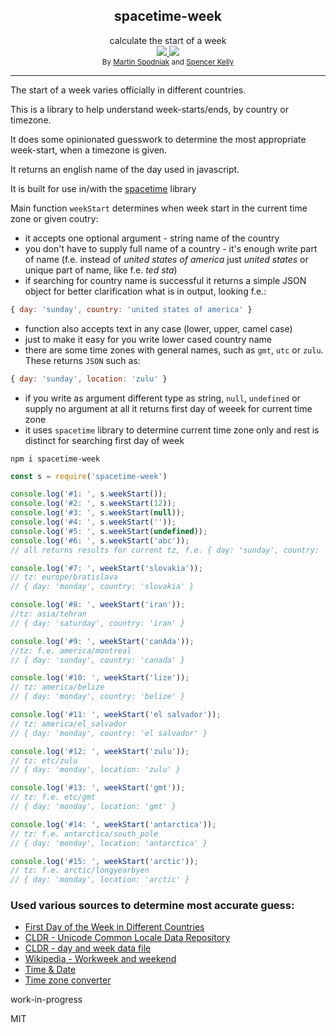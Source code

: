 <div align="center">
  <div>
    <h2>spacetime-week</h2>
  </div>
  <div>
    calculate the start of a week
  </div>
  <a href="https://npmjs.org/package/spacetime-week">
    <img src="https://img.shields.io/npm/v/spacetime-week.svg?style=flat-square" />
  </a>
  <a href="https://unpkg.com/spacetime/builds/spacetime-week.min.js">
    <img src="https://badge-size.herokuapp.com/spencermountain/spacetime-week/master/builds/spacetime-week.min.js" />
  </a>
  <div>
    <sup>
      By <a href="https://github.com/MartinSpd">Martin Spodniak</a> and <a href="https://github.com/spencermountain">Spencer Kelly</a>
    </sup>
  </div>
  <hr/>
</div>

The start of a week varies officially in different countries.

This is a library to help understand week-starts/ends, by country or timezone.

It does some opinionated guesswork to determine the most appropriate week-start, when a timezone is given.

It returns an english name of the day used in javascript.

It is built for use in/with the [spacetime](https://github.com/spencermountain/spacetime) library

Main function `weekStart` determines when week start in the current time zone or given coutry:
- it accepts one optional argument - string name of the country
- you don't have to supply full name of a country - it's enough write part of name (f.e. instead of *united states of america* just *united states* or unique part of name, like f.e. *ted sta*)
- if searching for country name is successful it returns a simple JSON object for better clarification what is in output, looking f.e.:
```js
{ day: 'sunday', country: 'united states of america' }
```
- function also accepts text in any case (lower, upper, camel case)
- just to make it easy for you write lower cased country name
- there are some time zones with general names, such as `gmt`, `utc` or `zulu`. These returns `JSON` such as:
```js
{ day: 'sunday', location: 'zulu' }
```
- if you write as argument different type as string, `null`, `undefined` or supply no argument at all it returns first day of weeek for current time zone
- it uses `spacetime` library to determine current time zone only and rest is distinct for searching first day of week

`npm i spacetime-week`

```js
const s = require('spacetime-week')

console.log('#1: ', s.weekStart());
console.log('#2: ', s.weekStart(12));
console.log('#3: ', s.weekStart(null));
console.log('#4: ', s.weekStart(''));
console.log('#5: ', s.weekStart(undefined));
console.log('#6: ', s.weekStart('abc'));
// all returns results for current tz, f.e. { day: 'sunday', country: 'canada' }

console.log('#7: ', weekStart('slovakia'));
// tz: europe/bratislava
// { day: 'monday', country: 'slovakia' }

console.log('#8: ', weekStart('iran'));
//tz: asia/tehran
// { day: 'saturday', country: 'iran' }

console.log('#9: ', weekStart('canAda'));
//tz: f.e. america/montreal
// { day: 'sunday', country: 'canada' }

console.log('#10: ', weekStart('lize'));
// tz: america/belize
// { day: 'monday', country: 'belize' }

console.log('#11: ', weekStart('el salvador'));
// tz: america/el_salvador
// { day: 'monday', country: 'el salvador' }

console.log('#12: ', weekStart('zulu'));
// tz: etc/zulu
// { day: 'monday', location: 'zulu' }

console.log('#13: ', weekStart('gmt'));
// tz: f.e. etc/gmt
// { day: 'monday', location: 'gmt' }

console.log('#14: ', weekStart('antarctica'));
// tz: f.e. antarctica/south_pole
// { day: 'monday', location: 'antarctica' }

console.log('#15: ', weekStart('arctic'));
// tz: f.e. arctic/longyearbyen
// { day: 'monday', location: 'arctic' }
```

### Used various sources to determine most accurate guess:

- [First Day of the Week in Different Countries](http://chartsbin.com/view/41671)
- [CLDR - Unicode Common Locale Data Repository](http://cldr.unicode.org/)
- [CLDR - day and week data file](http://unicode.org/repos/cldr/trunk/common/supplemental/supplementalData.xml)
- [Wikipedia - Workweek and weekend](https://en.wikipedia.org/wiki/Workweek_and_weekend)
- [Time & Date](https://www.timeanddate.com/worldclock/)
- [Time zone converter](http://www.timezoneconverter.com/index.php)

work-in-progress

MIT

